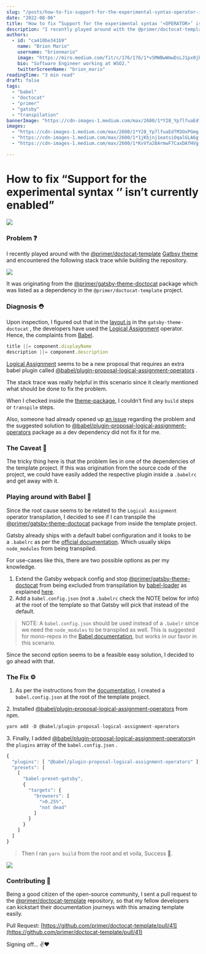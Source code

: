 ```yaml
---
slug: "/posts/how-to-fix-support-for-the-experimental-syntax-operator-isn-t-currently-enabled/"
date: "2022-08-06"
title: "How to fix “Support for the experimental syntax ‘<OPERATOR>’ isn’t currently enabled”"
description: "I recently played around with the @primer/doctocat-template Gatbsy theme and encountered the following stack trace while building the repository. It was originating from the…"
authors:
  - id: "ca410be341b9"
    name: "Brion Mario"
    username: "brionmario"
    image: "https://miro.medium.com/fit/c/176/176/1*vSMWBwWmwDsLJ1px0jb07g.jpeg"
    bio: "Software Engineer working at WSO2."
    twitterScreenName: "brion_mario"
readingTime: "3 min read"
draft: false
tags:
  - "babel"
  - "doctocat"
  - "primer"
  - "gatsby"
  - "transpilation"
bannerImage: "https://cdn-images-1.medium.com/max/2600/1*Y28_Yp7lfuaEdfM3OxPGmg.png"
images:
  - "https://cdn-images-1.medium.com/max/2600/1*Y28_Yp7lfuaEdfM3OxPGmg.png"
  - "https://cdn-images-1.medium.com/max/2600/1*1jKbjnj1eatsiOqalGLA6g.png"
  - "https://cdn-images-1.medium.com/max/2600/1*KvVfa28ArmwF7CaxDAfHVg.png"

---
```


# How to fix “Support for the experimental syntax ‘<OPERATOR>’ isn’t currently enabled”

![](https://cdn-images-1.medium.com/max/800/1*Y28_Yp7lfuaEdfM3OxPGmg.png)

### Problem ❓

I recently played around with the [@primer/doctocat-template](https://github.com/primer/doctocat-template) [Gatbsy theme](https://www.gatsbyjs.com/docs/themes/) and encountered the following stack trace while building the repository.

![](https://cdn-images-1.medium.com/max/800/1*1jKbjnj1eatsiOqalGLA6g.png)

It was originating from the [@primer/gatsby-theme-doctocat](https://www.npmjs.com/package/@primer/gatsby-theme-doctocat) package which was listed as a dependency in the `@primer/doctocat-template`  project.

### Diagnosis ⛑

Upon inspection, I figured out that in the [layout.js](https://github.com/primer/doctocat/blob/%40primer/gatsby-theme-doctocat%404.0.0/theme/src/components/layout.js#L24) in the `gatsby-theme-doctocat` , the developers have used the <a href="https://developer.mozilla.org/en-US/docs/Web/JavaScript/Reference/Operators/Logical_OR_assignment" class="fenced-link">Logical Assignment</a> operator. Hence, the complaints from [Babel](https://babeljs.io/).

```js
title ||= component.displayName
description ||= component.description
```

<a href="https://developer.mozilla.org/en-US/docs/Web/JavaScript/Reference/Operators/Logical_OR_assignment" class="fenced-link">Logical Assignment</a> seems to be a new proposal that requires an extra babel plugin called <a href="https://babeljs.io/docs/en/babel-plugin-proposal-logical-assignment-operators" class="fenced-link">@babel/plugin-proposal-logical-assignment-operators</a> .

The stack trace was really helpful in this scenario since it clearly mentioned what should be done to fix the problem.

When I checked inside the [theme-package](https://github.com/primer/doctocat/tree/%40primer/gatsby-theme-doctocat%404.0.0/theme), I couldn’t find any `build` steps or `transpile` steps.

Also, someone had already opened up [an issue](https://github.com/primer/doctocat-template/issues/35) regarding the problem and the suggested solution to <a href="https://babeljs.io/docs/en/babel-plugin-proposal-logical-assignment-operators" class="fenced-link">@babel/plugin-proposal-logical-assignment-operators</a> package as a dev dependency did not fix it for me.

### The Caveat 🦄

The tricky thing here is that the problem lies in one of the dependencies of the template project. If this was origination from the source code of the project, we could have easily added the respective plugin inside a `.babelrc` and get away with it.

### Playing around with Babel 🧪

Since the root cause seems to be related to the `Logical Assignment` operator transpilation, I decided to see if I can transpile the <a href="https://www.npmjs.com/package/@primer/gatsby-theme-doctocat" class="fenced-link">@primer/gatsby-theme-doctocat</a> package from inside the template project.

Gatsby already ships with a default babel configuration and it looks to be a `.babelrc` as per the [official documentation](https://www.gatsbyjs.com/docs/how-to/custom-configuration/babel/#how-to-use-a-custom-babelrc-file). Which usually skips `node_modules` from being transpiled.

For use-cases like this, there are two possible options as per my knowledge.

1.  Extend the Gatsby webpack config and stop <a href="https://www.npmjs.com/package/@primer/gatsby-theme-doctocat" class="fenced-link">@primer/gatsby-theme-doctocat</a> from being excluded from transpilation by <a href="https://www.npmjs.com/package/babel-loader" class="fenced-link">babel-loader</a> as explained [here](https://www.gatsbyjs.com/docs/how-to/custom-configuration/add-custom-webpack-config/#modifying-the-babel-loader).
2.  Add a `babel.config.json` (not a `.babelrc` check the NOTE below for info) at the root of the template so that Gatsby will pick that instead of the default.

> NOTE: A `babel.config.json` should be used instead of a `.babelr` since we need the `node_modules` to be transpiled as well. This is suggested for mono-repos in the [Babel documentation](https://babeljs.io/docs/en/configuration#whats-your-use-case), but works in our favor in this scenario.

Since the second option seems to be a feasible easy solution, I decided to go ahead with that.

### The Fix ⚙️

1.  As per the instructions from the [documentation](https://www.gatsbyjs.com/docs/how-to/custom-configuration/babel/#how-to-use-a-custom-babelrc-file), I created a `babel.config.json` at the root of the template project.

2\. Installed <a href="https://www.npmjs.com/package/@babel/plugin-proposal-logical-assignment-operators" class="fenced-link">@babel/plugin-proposal-logical-assignment-operators</a> from npm.

```js
yarn add -D @babel/plugin-proposal-logical-assignment-operators
```

3\. Finally, I added <a href="https://www.npmjs.com/package/@babel/plugin-proposal-logical-assignment-operators" class="fenced-link">@babel/plugin-proposal-logical-assignment-operators</a>in the `plugins` array of the `babel.config.json` .

```js
{
  "plugins": [ "@babel/plugin-proposal-logical-assignment-operators" ],
  "presets": [
    [
      "babel-preset-gatsby",
      {
        "targets": {
          "browsers": [
            ">0.25%",
            "not dead"
          ]
        }
      }
    ]
  ]
} 
```

> Then I ran `yarn build` from the root and et voila, Success 🎉.

![](https://cdn-images-1.medium.com/max/800/1*KvVfa28ArmwF7CaxDAfHVg.png)

### Contributing 🐙

Being a good citizen of the open-source community, I sent a pull request to the [@primer/doctocat-template](https://github.com/primer/doctocat-template) repository, so that my fellow developers can kickstart their documentation journeys with this amazing template easily.

Pull Request: [https://github.com/primer/doctocat-template/pull/41](https://github.com/primer/doctocat-template/pull/41)

Signing off… ✌️❤️
